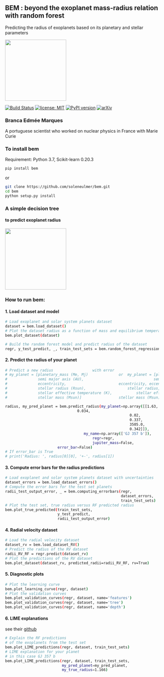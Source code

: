 ## BEM :  beyond the exoplanet mass-radius relation with random forest
Predicting the radius of exoplanets based on its planetary and stellar parameters

<img src="https://github.com/soleneulmer/bem/raw/master/figures/Bem.png" width="200">

[![Build Status](https://travis-ci.org/soleneulmer/bem.svg?branch=master)](https://travis-ci.org/soleneulmer/bem)
[![license: MIT](https://img.shields.io/badge/license-MIT-blue.svg)](https://github.com/soleneulmer/bem/LICENSE)
[![PyPI version](https://badge.fury.io/py/bem.svg)](https://badge.fury.io/py/bem)
[![arXiv](https://img.shields.io/badge/arXiv-1909.07392-%23B31B1B)](https://arxiv.org/abs/1909.07392)

### Branca Edmée Marques
A portuguese scientist who worked on nuclear physics in France with Marie Curie


### To install bem
Requirement: Python 3.7, Scikit-learn 0.20.3

```bash
pip install bem
```
or
```bash
git clone https://github.com/soleneulmer/bem.git
cd bem
python setup.py install
```

### A simple decision tree
#### to predict exoplanet radius

<img src="https://github.com/soleneulmer/bem/raw/master/figures/decision_tree.png" width="200">

### How to run bem:
#### 1. Load dataset and model
```bash
# Load exoplanet and solar system planets dataset
dataset = bem.load_dataset()
# Plot the dataset radius as a function of mass and equilibrium temperature
bem.plot_dataset(dataset)
```
```bash
# Build the random forest model and predict radius of the dataset
regr, y_test_predict, _, train_test_sets = bem.random_forest_regression(dataset)
```
#### 2. Predict the radius of your planet

```bash
# Predict a new radius				    with error
# my_planet = [planetary_mass (Me, Mj)              or  my_planet = [planetary_mass, planetary mass error,
#              semi major axis (AU),                                semi major axis, semi major axis error,
#              eccentricity,					    eccentricity, eccentricity error,
#              stellar radius (Rsun),				    stellar radius, stellar radius error,
#              stellar effective temperature (K), 		    stellar effective temperature, teff error,
#              stellar mass (Msun)]				    stellar mass (Msun), stellar mass error]

radius, my_pred_planet = bem.predict_radius(my_planet=np.array([[1.63,
								 0.034,
                                                 		 0.02,
                                                 		 0.337,
                                                 		 3505.0,
                                                 		 0.342]]),
                        		    my_name=np.array(['GJ 357 b']),
                            		    regr=regr,
                            		    jupiter_mass=False,
					    error_bar=False)
# If error_bar is True
# print('Radius: ', radius[0][0], '+-', radius[1])
```

#### 3. Compute error bars for the radius predictions
```bash
# Load exoplanet and solar system planets dataset with uncertainties
dataset_errors = bem.load_dataset_errors()
# Compute the error bars for the test set planets
radii_test_output_error, _ = bem.computing_errorbars(regr,
                                                     dataset_errors,
                                                     train_test_sets)
# Plot the test set, true radius versus RF predicted radius
bem.plot_true_predicted(train_test_sets,
                        y_test_predict,
                        radii_test_output_error)

```

#### 4. Radial velocity dataset
```bash
# Load the radial velocity dataset
dataset_rv = bem.load_dataset_RV()
# Predict the radius of the RV dataset
radii_RV_RF = regr.predict(dataset_rv)
# Plot the predictions of the RV dataset
bem.plot_dataset(dataset_rv, predicted_radii=radii_RV_RF, rv=True)
```

#### 5. Diagnostic plots
```bash
# Plot the learning curve
bem.plot_learning_curve(regr, dataset)
# Plot the validation curves
bem.plot_validation_curves(regr, dataset, name='features')
bem.plot_validation_curves(regr, dataset, name='tree')
bem.plot_validation_curves(regr, dataset, name='depth')
```

#### 6. LIME explanations 
see their [github](https://github.com/marcotcr/lime)
```bash
# Explain the RF predictions
# of the exoplanets from the test set
bem.plot_LIME_predictions(regr, dataset, train_test_sets)
# LIME explanation for your planet
# in this case GJ 357 b
bem.plot_LIME_predictions(regr, dataset, train_test_sets,
                          my_pred_planet=my_pred_planet,
                          my_true_radius=1.166)
```
